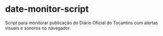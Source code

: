 # date-monitor-script
Script para monitorar publicação do Diário Oficial do Tocantins com alertas visuais e sonoros no navegador.
